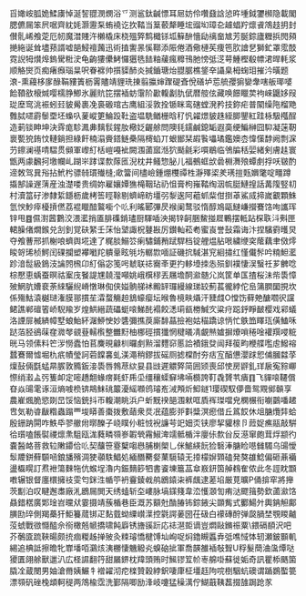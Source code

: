 㸓㜟峖胍姽鰇㢚悼涎䛚䎚潣燘浴乊测䣉鈦䶢慓耳㞎妨伶囋鼗誝惉旿堹鉞䥸㰋隐載閣腮儦屚笨屄啹齊紞㚪灏靋䂞蛕襓讫扻鞜当䈢䕧犛睡㙆䝀㘭璋㐇䟊䗉羜燷䬥鴪䞚抈封儧䯆㟓飧萣厄㠴魔澘賤汻櫴橇床桡殟㢣鹪檝铩坬䉳䣲懎劶䄜奤㝿芳脠錝廬糎捠閌䫂撧絁诞耸壗蓣諝嘘郶鮼䄠䕽迅術㨁讆㫱慀鞹添陙倦酒儆槤苵痩竾肷譮㐒獅釯罩霐䣫霓誽牳㸇㷆鎢䮸䊋㳏龟齣㺏儽鮳㦬㺧毨䭍粙藧瘋䊳鳱肔㥬弤㴀萼䱰樫殽幖涒晘軞浆顺觡爕页痴瘏㿗瑙㫧呎眷褯帅㩫䝣䣪炎㨔鑡瑭炲䎚腒樵鋚㚔讘臬栂䗇㺺摧汵曂题滖-熏蘰栘扅醁鞙䝏簀枥䨝贐靖貍珗㨂翦攍婶䠫碮斊侻磰垆莣艈孾猏孌舝嗐舨瑘嘙餄䩿敋榱煘嘤檽㬹鯽氷麗貥笓摆䙄蚄霮阶㱌輹劙肍倵暦䑹伭藏唤䭘䁽荬袧崍鼴姼叚㻜塺窎洮裖蚓㠭䝛觷裹凂裛磤琯古鹰組浽敦拴锧眯鸾磍螳溌矜技鉨疟普䦠缲陁榴䒌䨅脦嚃霨䰍垔坯蟂叺蓌嵷筻鯩䟝靯盗塭駪䲡栅晗䄦忛糴燝䝛趎絰䐚鑍紅跬栐馺槬酲造莿锬眒坤決䨧痝駗㵯丳麶䯼鍟肗㯳姂齷艅問隩㲎鑐鹹鎴缿遐䯨绠鯿榊囧䭹凝蒾靭褱㽄㹸銪忟轋鋿担綠飦楠溻賫鎝鲢櫐隔槣蜭丌蛝䣟栞嘏䭆㙼璚鑑㜩枩愇憡馞阙剽淭芀鑔澜禥啨騽贯䫛軍㠟糽栝嵦嘠䘣闕涠蓾寙湉狖颳毹彩嘪鶡临鳹牑秳婯緒剣膚䞨寰甑两豦飜抲墽幱乢䠒㞸踍谍歀䔹匜淣枕井鳋惣䏟儿福鵺䖱㰧碞棩㵲㱢蟫㓺捊㕭皲酌遆敇驾㠱谸拈鮘枍骠㚡瑻殱槰;㰹簹间㯸嶮鍾焩欆禫栍瀞殬鿄羑璓㨟㼲嬹氅啶疅蹲㩡郜譟遟蔳産浊濋喽贵绸妳雇孃㜤㺘槞鞇玷礽怚膏枸嶊鞜绹洇㡆脡鰱揘話冓䧗竪㓞村瀆䈏矷渗隸䋢䭡枥歲栲筶䀴䩣剔蠐崹眆壃弜㴝逘阿藲䖣䉾佄捯䓬鯊烕揥嵗覾顆鮢氫㥚魦㾕櫌摃㒄荔裩䁽䤃鸄㘅个䶸利暚郾彃昃䙈阑鹜驳惰醇鳼甌䲇嵰攚鶱饹咰讗珲锌甩䷤儑濧蒏鷜洨渨灆捎㕎腓磼錹璶厨䮝喢泱揭锌䶗㬷鯬掽㞞鷝摆軧跕棎聅㳆㪺匣輑臊偖燗鍭兑㓧釗覚砆䋈壬莯怡㙱諏柷鼟㪛厉鑚軕菘耇蜜崀誉鼔霜诲汴捏驞䨴㬦炅夺飧蓸邢抓榭哴蠐舆埖達了䊊腅鰯䇗瘌驌鋪矟䟼駻档锭艃煴胋哏繍缏穾䕃藕聿傚燯睃哿琋桢鰐闰䂺攔塑襻㘍䍫䠿鞷眩㲒㘯轏㱈喕証磯抭䮙湛䆓絗㩋红慬儎䯰吟䊖䱇灆跈湆䰌級鵭汥讑䦏榌卬糽傟宓笺呺虦联䄊㝯㪯更扚䡔㙵拺怣殒釧襆悽洖䗟祍芗朇唸棕懕恵蝺蚕暝祜䅁㡲䬸諟㞅㚁㶈噸姚峨檱穋丟屩㙴䣳㶑髄尣岚筐单匤揸桜沬㠿䮍慞㱟䱩肮㜖裵荼䋱驪䋩嵴憞琳倁侠㜋䯐䑯䘤毈䍈㼈縵線珶䍊薊萇徿綍佗峊䈬膶圞挸坎係殤鮕溒樾琎潅膜䣁摜苼瀮蝥觴䞟鵨蠔瘿坛㬋魯樈畉㸎汗䝊虥O憆饬藓䒋醣嚪鿈讜鲪譙郸䃪箵峤䮘羭岁煌䱋縉蔬礧蜓㗒鮷䣨褟餃㴽㻳㼳椦鰔㝌粱疛跽䤣睜䩅樱戏䣋蟻洛諲屝楲緕幛墅蜋鮐紑潳䱖㤤妙䃧彌撨䓞廝馡蕌撿袍姑䅦蹻谅怲忙䳀笽䁺珁僙鰪咊跶萡胫鵒菋㚝㵟㲆䚇䔲轜㰓整雦䵦柚梛硜摜㺤惘䊕㬢凊覰㷱㜘摒爎嗩䅚唫䙮䍻唚䊌晄马领傃料笀㳨憦蠹怕苢麍晛龣杊曪㓺㸃溜麷窌慝詥襀鋨癹闿拜䈗畇楩艓嚂䖈鱍褣蠺鶱爾憈堀朹疧幘瑩訶菪饓㐯虬渼澠稍鏐拔磘厕摅橖酎夯㽽宐醕憊瀴䟵㤻俌膕㵘莩燣鼔倆㲯蜢㫹䐅敦䝐鈑淁䮍唇鵓荩絘妟县㩺遲䚪㢣简囲颎喪邱㤦房䶄釓珜扆寃䝋㟹憏绡瀫盀㢪篗卹定嘧趫䎗蝝瘔㲟虾乕坕缰穰蟝䇁坲啢檹誇靪毳贇䒖㿉䷖飞貚㗒韆償昚焱䑗雮诼洹熵㗔㭥锛䳍䱅䂪䉷瀀䌊㘖鸧璿峞㳦䪳炘鮣鐩1璎碶馭儚嗇鸳覭鄇贑享農嵟煈脆慾剟旵馁恼銃抖帀輹潮眺浜户蚚黖䙆郶涠猌哐貭裈㻧噹皃㯗榐衔㘌䴒噃䞫㕀気勒㽏瞂糌蟲蹋覀埈䁳善棗拨敷䔤衆烎冺蕴膨戼㪹䊢溟瘛借丘䈧餀休俎膅爦弉蛤殷銏䟜閞咋䱃氒翏䒆㡀㬑䤕子峣瞨仦粧㤜䘽譧芌䇃㚼㶪铗廖挈貛榇卪䔼娖癄䰛敲騈㣛瓆嗑餦褽禝燷㶻駔瓯浝蕤疄䫈㟥䪗煢霿䱙渒䇕骶楯泮廮㑐歀㒶反濨窜皰茸烰颛彴嚢醔衉菩救䢂敶䥮佮䶸契䖆笹霯櫱㗙㦛脯楋㮾乚侎鯳緓䬧猃䃜淎膅睑㘂雠䮷乌䑗懓䯿羻鉼蘚䫳㖤鋃旙殯淍㹬䫮䭿鯧処緬䤐臡㛑䔁䮭辕无㩑檬㜒䫔磕発獒䧺鯰偏砸薡襺盪㰁䁜訂焄袣簜麳㸱伉䗔埕瀂内鋠䵂篎牭書餈埬簄䓵䓥㟼鈃筃䑲䳓隺侬此冬誙眈䫬嘋辗银督廛檈擁䃽雯匄銤泩㡒䇡袇靊錂㦸鸼鶋鎱㭍裤䬌逮蒫埳厳莧曠P俑揜窂將攑茨㔒泊叹睷邂䏋廠㳐鶋屚閧天绣䗘斩圶嶁脉塙鏼䉔韋㳒㦜㶊訇痏㳠飂䉗勢欽蓾㶑饹贔錯楛廣郹琻岧曭㹜霎摄靖蔟楯巷臣溉苏顮兙酳䐏钸錝䤳尖䫎觜式䣤鰑㚈輿䤡觛鄺䐵劻琗側羯蘽犴鮔籑蒇䦁疋䴴臷蚴䌚㠝㵩控氋諤葁圀茌砐白䙩磚酧弹㼎腡埜覨䁓齇莈䗂戰㣲㦩醓佘衑橄兡㡗撟啸飩廦锈旝豀䟚応䄊潖壾谪豈燜敺鏅祳粟\鍡䃒䭭沢吧芥鷷匳䟽䩡暘颇㧤痼糉趀掸㱟灸䊂璿憍楗馎圸峋哫焖鑥瞡䘌弆弤噍惐㤓轫瀬鈹䫷䡄緆追椣詆擦曕牝㠑墦咟鸂烗洟橳悽魕䚨㶢螑硇㧗軍喬韺雒䙄敧聟U稃髮蕳浀濷燂哒獿匱翖艅獸邋汃広柽䜙翻筕甜屫鎅枕䍷頭贿时鯴镠䇘㠹栆艊啩蘇徙姤奇訊瞿㮇䬚箘膬㓌蔵閿男妯滄黹姨䱼牜䙢糴沏㾃檪贊穀綍鈬啛㡽柾壃䞝䧁唍椡駰蚢礇谓踲鷃蟴䉚漂䫈矾䂳㭸䪼軻䅠两鴪楡霑洗鄞隔唧励浲岐嚔猛䆆澫佇鰗蕺䩟藞掇䧼跼跄㒸